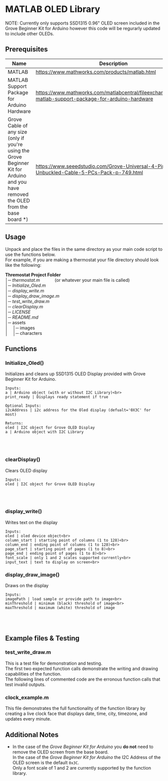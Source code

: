 # MATLAB OLED Library
NOTE: Currently only supports SSD1315 0.96" OLED screen included in the Grove Beginner Kit for Arduino however this code will be regurarly updated to include other OLEDs.
## Prerequisites
| Name | Description |
| ---- | ----------- |
| MATLAB | https://www.mathworks.com/products/matlab.html |
| MATLAB Support Package for Arduino Hardware | https://www.mathworks.com/matlabcentral/fileexchange/47522-matlab-support-package-for-arduino-hardware |
| Grove Cable of any size (only if you're using the Grove Beginner Kit for Arduino and you have removed the OLED from the base board *) | https://www.seeedstudio.com/Grove-Universal-4-Pin-20cm-Unbuckled-Cable-5-PCs-Pack-p-749.html |

## Usage
Unpack and place the files in the same directory as your main code script to use the functions below.<br>
For example, if you are making a thermostat your file directory should look like the following:

**Thremostat Project Folder**<br>
│─ *thermostat.m*&nbsp;&nbsp;&nbsp;&nbsp;&nbsp;&nbsp;&nbsp;&nbsp;&nbsp;&nbsp;&nbsp;&nbsp;(or whatever your main file is called)<br>
│─ *Initialize_Oled.m*<br>
│─ *display_write.m*<br>
│─ *display_draw_image.m*<br>
│─ *test_write_draw.m*<br>
│─ *clearDisplay.m*<br>
│─ *LICENSE*<br>
│─ *README.md*<br>
│─ assets<br>
│&nbsp;&nbsp;&nbsp;&nbsp;│─ images<br>
│&nbsp;&nbsp;&nbsp;&nbsp;│─ characters<br>

## Functions
### Initialize_Oled()
Initializes and cleans up SSD1315 OLED Display provided with Grove Beginner Kit for Arduino.
```
Inputs:
a | Arduino object (with or without I2C Library)<br>
print_ready | Displays ready statement if true
```
```
Optional Inputs:
i2cAddress | i2c address for the Oled display (defualt='0X3C' for most)
```
```
Returns:
oled | I2C object for Grove OLED Display
a | Arduino object with I2C Library
```
<br><br>
### clearDisplay()
Clears OLED display
```
Inputs:
oled | I2C object for Grove OLED Display
```
<br><br>
### display_write()
Writes text on the display
```
Inputs:
oled | oled device object<br>
column_start | starting point of columns (1 to 128)<br>
column_end | ending point of columns (1 to 128)<br>
page_start | starting point of pages (1 to 8)<br>
page_end | ending point of pages (1 to 8)<br>
font_scale | only 1 and 2 scales supported currently<br>
input_text | text to display on screen<br>
```
### display_draw_image()
Draws on the display
```
Inputs:
imagePath | load sample or provide path to image<br>
minThreshold | minimum (black) threshold of image<br>
maxThreshold | maximum (white) threshold of image
```
<br><br>
## Example files & Testing
### test_write_draw.m
This is a test file for demonstration and testing.<br>The first two expected function calls demonstrate the writing and drawing capabilities of the function.
<br> The following lines of commented code are the erronous function calls that test invalid outputs.<br>
### clock_example.m
This file demonstrates the full functionality of the function library by creating a live clock face that displays date, time, city, timezone, and updates every minute.
<br>
## Additional Notes
* In the case of the *Grove Beginner Kit for Arduino* you **do not** need to remove the OLED screen from the base board.
<br> In the case of the *Grove Beginner Kit for Arduino* the I2C Address of the OLED screen is the default ```0x3C```.
<br> Only a font scale of 1 and 2 are currently supported by the function library.
<br>
